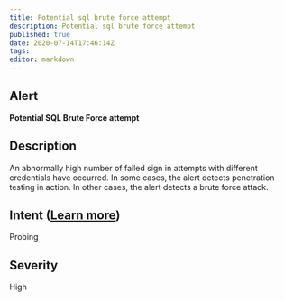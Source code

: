 ```yaml
---
title: Potential sql brute force attempt
description: Potential sql brute force attempt
published: true
date: 2020-07-14T17:46:14Z
tags:
editor: markdown
---
```


## Alert
**Potential SQL Brute Force attempt**

## Description
An abnormally high number of failed sign in attempts with different credentials have occurred. In some cases, the alert detects penetration testing in action. In other cases, the alert detects a brute force attack.

## Intent ([Learn more](/public/security/alerts/intentions.md))
Probing

## Severity
High




